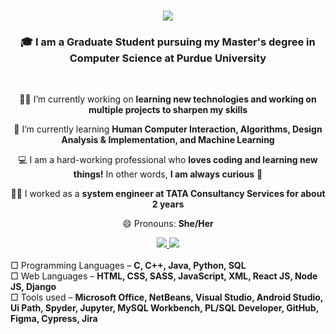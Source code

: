 <h1 align="center">
    <img src="https://readme-typing-svg.herokuapp.com/?font=Righteous&size=35&center=true&vCenter=true&width=500&height=70&duration=5000&lines=Hi+There!+👋;+I'm+Renee+Suresh+Manukonda!;" />
</h1>

<h3 align="center"> 🎓 I am a Graduate Student pursuing my Master's degree in Computer Science at Purdue University</h3>

<br/>

<div align="center">
 
 👩‍💻 I’m currently working on **learning new technologies and working on multiple projects to sharpen my skills**
 
 🌱 I’m currently learning **Human Computer Interaction, Algorithms, Design Analysis & Implementation, and Machine Learning**

 💻 I am a hard-working professional who **loves coding and learning new things!** In other 
 words, **I am always curious** 🤯

 👩‍💼 I worked as a **system engineer at TATA Consultancy Services for about 2 years**

 😄 Pronouns: **She/Her** 
 </div>

<div align="center"> 
  <a href="mailto:reneesuresh99@gmail.com">
    <img src="https://img.shields.io/badge/Gmail-333333?style=for-the-badge&logo=gmail&logoColor=red" />
  </a>
  <a href="https://www.linkedin.com/in/manukonda-renee-suresh-a821291a1/" target="_blank">
    <img src="https://img.shields.io/badge/LinkedIn-0077B5?style=for-the-badge&logo=linkedin&logoColor=white" target="_blank" />
  </a>
</div> <br> 
<div align="left">
□ Programming Languages – <b>C, C++, Java, Python, SQL</b> <br>
□ Web Languages – <b>HTML, CSS, SASS, JavaScript, XML, React JS, Node JS, Django</b><br>
□ Tools used –  <b>Microsoft Office, NetBeans, Visual Studio, Android Studio, Ui Path, Spyder, Jupyter, MySQL Workbench, PL/SQL Developer, GitHub, Figma, Cypress, Jira</b>
 </div><br> <br>




